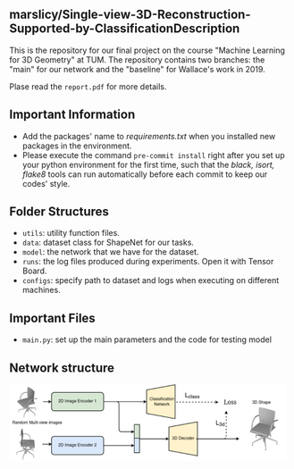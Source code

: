 ## **marslicy/Single-view-3D-Reconstruction-Supported-by-Classification**Description

This is the repository for our final project on the course "Machine Learning for 3D Geometry" at TUM. The repository contains two branches: the "main" for our network and the "baseline" for Wallace's work in 2019.

Plase read the `report.pdf` for more details.

## Important Information

- Add the packages' name to *requirements.txt* when you installed new packages in the environment.
- Please execute the command `pre-commit install` right after you set up your python environment for the first time, such that the *black, isort, flake8* tools can run automatically before each commit to keep our codes' style.

## Folder Structures

- `utils`: utility function files.
- `data`: dataset class for ShapeNet for our tasks.
- `model`: the network that we have for the dataset.
- `runs`: the log files produced during experiments. Open it with Tensor Board.
- `configs`: specify path to dataset and logs when executing on different machines.

## Important Files

- `main.py`: set up the main parameters and the code for testing model

## Network structure

![1679568034374](image/README/1679568034374.png)

